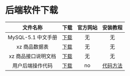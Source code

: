 # 后端软件下载

| 文件名称 | 下载 | 官方网站 | 安装教程 |
| :------: | :------: | :------: |:------: |
| MySQL-5.1 中文手册 | [下载](https://images.aftersoil.xyz/wiki/compression/Rear-end/MySQL-5.1.chm) | 无 | 无 |
| xz 商品数据表 | [下载](https://images.aftersoil.xyz/wiki/compression/Rear-end/xz.zip) | 无 | 无 |
| xz 商品接口说明文档 | [下载](https://images.aftersoil.xyz/wiki/compression/Rear-end/Interface-Description.docx) | 无 | 无 |
| 用户后端操作代码 | [下载](https://images.aftersoil.xyz/wiki/compression/Rear-end/xz_user.zip) | no | [代码方法](/frontend/Express/xz.html) |

<!-- 内容布局  直接复制粘贴即可 -->
<!-- |  | [下载](/download/) | 无 | 无 |  -->
